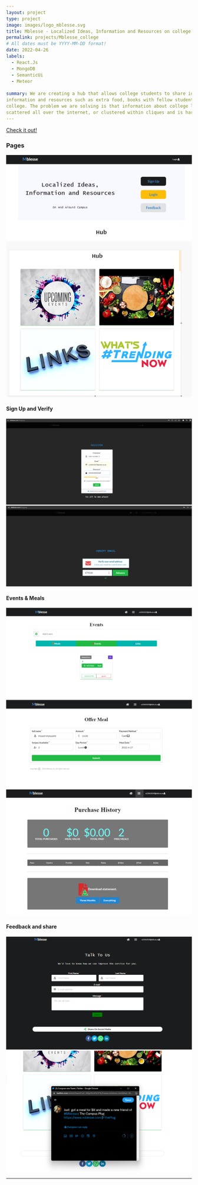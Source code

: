 ```yaml
---
layout: project
type: project
image: images/logo_mblesse.svg
title: Mblesse - Localized Ideas, Information and Resources on college campuses
permalink: projects/Mblesse_college
# All dates must be YYYY-MM-DD format!
date: 2022-04-26
labels:
  - React.Js
  - MongoDB
  - SemanticUi
  - Meteor

summary: We are creating a hub that allows college students to share ideas, event
information and resources such as extra food, books with fellow students in their
college. The problem we are solving is that information about college living is either
scattered all over the internet, or clustered within cliques and is hard to find per college.
---
```


[<i class="large chrome icon"></i>Check it out!](https://mblesse.com)<br>

### Pages

<img class="ui image" src="../images/landing.png">

<img class="ui image" src="../images/hub.png">


#### Sign Up and Verify

<img class="ui image" src="../images/signup.png">

<img class="ui image" src="../images/verify_email.png">

#### Events & Meals

<img class="ui image" src="../images/Events.png">

<img class="ui image" src="../images/offer_meal.png">

<img class="ui image" src="../images/Purchase_history.png">


#### Feedback and share

<img class="ui image" src="../images/feedback.png">
<img class="ui image" src="../images/Share_meals.png">

-----
